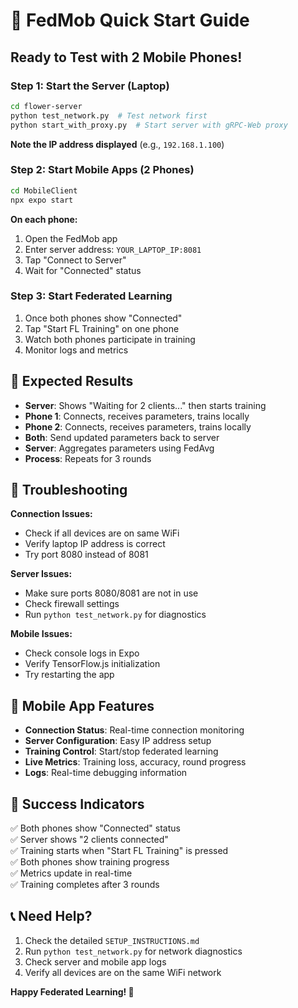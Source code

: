 # 🚀 FedMob Quick Start Guide

## Ready to Test with 2 Mobile Phones!

### Step 1: Start the Server (Laptop)
```bash
cd flower-server
python test_network.py  # Test network first
python start_with_proxy.py  # Start server with gRPC-Web proxy
```

**Note the IP address displayed** (e.g., `192.168.1.100`)

### Step 2: Start Mobile Apps (2 Phones)
```bash
cd MobileClient
npx expo start
```

**On each phone:**
1. Open the FedMob app
2. Enter server address: `YOUR_LAPTOP_IP:8081`
3. Tap "Connect to Server"
4. Wait for "Connected" status

### Step 3: Start Federated Learning
1. Once both phones show "Connected"
2. Tap "Start FL Training" on one phone
3. Watch both phones participate in training
4. Monitor logs and metrics

## 🎯 Expected Results

- **Server**: Shows "Waiting for 2 clients..." then starts training
- **Phone 1**: Connects, receives parameters, trains locally
- **Phone 2**: Connects, receives parameters, trains locally  
- **Both**: Send updated parameters back to server
- **Server**: Aggregates parameters using FedAvg
- **Process**: Repeats for 3 rounds

## 🔧 Troubleshooting

**Connection Issues:**
- Check if all devices are on same WiFi
- Verify laptop IP address is correct
- Try port 8080 instead of 8081

**Server Issues:**
- Make sure ports 8080/8081 are not in use
- Check firewall settings
- Run `python test_network.py` for diagnostics

**Mobile Issues:**
- Check console logs in Expo
- Verify TensorFlow.js initialization
- Try restarting the app

## 📱 Mobile App Features

- **Connection Status**: Real-time connection monitoring
- **Server Configuration**: Easy IP address setup
- **Training Control**: Start/stop federated learning
- **Live Metrics**: Training loss, accuracy, round progress
- **Logs**: Real-time debugging information

## 🎉 Success Indicators

✅ Both phones show "Connected" status  
✅ Server shows "2 clients connected"  
✅ Training starts when "Start FL Training" is pressed  
✅ Both phones show training progress  
✅ Metrics update in real-time  
✅ Training completes after 3 rounds  

## 📞 Need Help?

1. Check the detailed `SETUP_INSTRUCTIONS.md`
2. Run `python test_network.py` for network diagnostics
3. Check server and mobile app logs
4. Verify all devices are on the same WiFi network

**Happy Federated Learning! 🎯**
